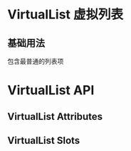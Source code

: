 <script setup>
import Basic from '../examples/virtual-list/Basic.vue'
import Attributes from '../examples/virtual-list/Attributes.vue'
import Slots from '../examples/virtual-list/Slots.vue'

</script>

# VirtualList 虚拟列表

## 基础用法
包含最普通的列表项
<demo vue="../examples/virtual-list/Basic.vue"/>

# VirtualList API
## VirtualList Attributes
<Attributes/>

## VirtualList Slots
<Slots/>

<style module>
</style>